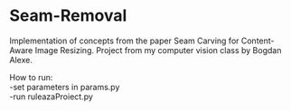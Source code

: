# Seam-Removal
Implementation of concepts from the paper Seam Carving for Content-Aware Image Resizing. Project from my computer vision class by Bogdan Alexe.             

How to run:  
-set parameters in params.py  
-run ruleazaProiect.py  
